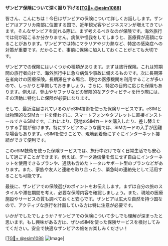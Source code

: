 **ザンビア保険について深く掘り下げる[[TG💪+ @esim1088](https://t.me/s/esim1088)]**

皆さん、こんにちは！今日はザンビアの保険について詳しくお話しします。ザンビアはアフリカ南部に位置する国で、近年観光客やビジネスマンが増えてきています。そんなザンビアを訪れる際に、まず考えるべきなのが保険です。海外旅行では何が起こるか分かりません。病気や怪我をしてしまうと、医療費が高額になることがあります。ザンビアでは特にマラリアやジカ熱など、特定の感染症への対策が重要です。だからこそ、事前に保険に加入しておくことがとても大切です。

ザンビアでの保険にはいくつかの種類があります。まずは旅行保険。これは短期間の旅行者向けで、海外旅行中に急な病気や事故に備えるものです。次に長期滞在者向けの医療保険。長期滞在する場合、現地の医療機関を利用することが多いので、しっかりと準備しておきましょう。さらに、特定の目的に応じた保険もあります。例えば、登山やサファリなどの冒険的なアクティビティを行う際には、その活動に特化した保険が必要になります。

そして、最近注目されているのがeSIM技術を使った保険サービスです。eSIMとは物理的なSIMカードを使わずに、スマートフォンやタブレットに直接インストールできるSIMです。これにより、現地のSIMカードを購入したり、差し替えたりする手間が省けます。特にザンビアのような国では、SIMカードの入手が困難な場合もあります。eSIMを使うことで、現地到着後にすぐにインターネット接続ができて便利です。

このeSIM技術を使った保険サービスでは、旅行中だけでなく日常生活でも安心して過ごすことができます。例えば、データ通信量を気にせず自由にインターネットを使用できるプランや、通話も含めたトータルサポート型のプランなどがあります。また、家族や友人と連絡を取り合ったり、緊急時の連絡先として活用することも可能です。

最後に、ザンビアでの保険選びのポイントをお伝えします。まずは自分の旅のスタイルや滞在期間を考え、必要な保障内容を確認しましょう。また、現地の医療施設やサービスの質も調べておくと安心です。ザンビアは広大な自然を持つ国なので、アクティブな旅行を計画している方は特に注意が必要です。

いかがでしたでしょうか？ザンビアでの保険について少しでも理解が深まったと思います。もし興味がある方は、ぜひeSIMを使った保険サービスを検討してみてください。安全で快適なザンビアの旅をお楽しみください！

[[TG💪+ @esim1088](https://t.me/s/esim1088) ![Image](https://i.postimg.cc/Y0z9fWf4/image.png)]